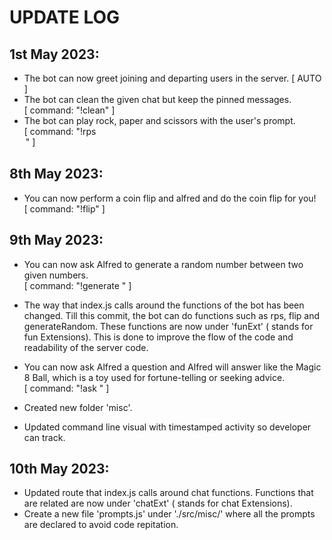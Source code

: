 # UPDATE LOG
## 1st May 2023:

* The bot can now greet joining and departing users in the server. [ AUTO ]
* The bot can clean the given chat but keep the pinned messages.<br>[ command: "!clean" ]
* The bot can play rock, paper and scissors with the user's prompt.<br>[ command: "!rps <option>" ]

## 8th May 2023:

* You can now perform a coin flip and alfred and do the coin flip for you!<br>[ command: "!flip" ]

## 9th May 2023:

* You can now ask Alfred to generate a random number between two given numbers.<br>[ command: "!generate <min> <max>" ]
* The way that index.js calls around the functions of the bot has been changed. Till this commit, the bot can do functions such as rps, flip and generateRandom.
        These functions are now under 'funExt' ( stands for fun Extensions). 
        This is done to improve the flow of the code and readability of the server code.
* You can now ask Alfred a question and Alfred will answer like the Magic 8 Ball, 
        which is a toy used for fortune-telling or seeking advice.<br>[ command: "!ask <any question>" ]
            
* Created new folder 'misc'.
* Updated command line visual with timestamped activity so developer can track.
    
## 10th May 2023:

* Updated route that index.js calls around chat functions. Functions that are related are now under 'chatExt' ( stands for chat Extensions).
* Create a new file 'prompts.js' under './src/misc/' where all the prompts are declared to avoid code repitation.
    


    
